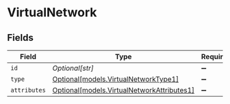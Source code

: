 # VirtualNetwork


## Fields

| Field                                                                                | Type                                                                                 | Required                                                                             | Description                                                                          |
| ------------------------------------------------------------------------------------ | ------------------------------------------------------------------------------------ | ------------------------------------------------------------------------------------ | ------------------------------------------------------------------------------------ |
| `id`                                                                                 | *Optional[str]*                                                                      | :heavy_minus_sign:                                                                   | N/A                                                                                  |
| `type`                                                                               | [Optional[models.VirtualNetworkType1]](../models/virtualnetworktype1.md)             | :heavy_minus_sign:                                                                   | N/A                                                                                  |
| `attributes`                                                                         | [Optional[models.VirtualNetworkAttributes1]](../models/virtualnetworkattributes1.md) | :heavy_minus_sign:                                                                   | N/A                                                                                  |